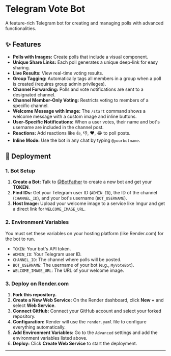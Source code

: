 # Telegram Vote Bot

A feature-rich Telegram bot for creating and managing polls with advanced functionalities.

## ✨ Features

- **Polls with Images:** Create polls that include a visual component.
- **Unique Share Links:** Each poll generates a unique deep-link for easy sharing.
- **Live Results:** View real-time voting results.
- **Group Tagging:** Automatically tags all members in a group when a poll is created (requires group admin privileges).
- **Channel Forwarding:** Polls and vote notifications are sent to a designated channel.
- **Channel Member-Only Voting:** Restricts voting to members of a specific channel.
- **Welcome Message with Image:** The `/start` command shows a welcome message with a custom image and inline buttons.
- **User-Specific Notifications:** When a user votes, their name and bot's username are included in the channel post.
- **Reactions:** Add reactions like 👍, 👎, ❤️, 😂 to poll posts.
- **Inline Mode:** Use the bot in any chat by typing `@yourbotname`.

## 🚀 Deployment

### 1. Bot Setup

1.  **Create a Bot:** Talk to [@BotFather](https://t.me/BotFather) to create a new bot and get your **TOKEN**.
2.  **Find IDs:** Get your Telegram user ID (`ADMIN_ID`), the ID of the channel (`CHANNEL_ID`), and your bot's username (`BOT_USERNAME`).
3.  **Host Image:** Upload your welcome image to a service like Imgur and get a direct link for `WELCOME_IMAGE_URL`.

### 2. Environment Variables

You must set these variables on your hosting platform (like Render.com) for the bot to run.

- `TOKEN`: Your bot's API token.
- `ADMIN_ID`: Your Telegram user ID.
- `CHANNEL_ID`: The channel where polls will be posted.
- `BOT_USERNAME`: The username of your bot (e.g., `MyVoteBot`).
- `WELCOME_IMAGE_URL`: The URL of your welcome image.

### 3. Deploy on Render.com

1.  **Fork this repository.**
2.  **Create a New Web Service:** On the Render dashboard, click **New +** and select **Web Service**.
3.  **Connect GitHub:** Connect your GitHub account and select your forked repository.
4.  **Configuration:** Render will use the `render.yaml` file to configure everything automatically.
5.  **Add Environment Variables:** Go to the `Advanced` settings and add the environment variables listed above.
6.  **Deploy:** Click **Create Web Service** to start the deployment.

---
